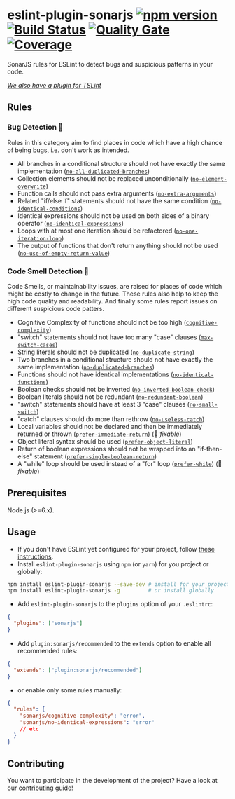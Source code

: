 # eslint-plugin-sonarjs [![npm version](https://badge.fury.io/js/eslint-plugin-sonarjs.svg)](https://badge.fury.io/js/eslint-plugin-sonarjs) [![Build Status](https://travis-ci.org/SonarSource/eslint-plugin-sonarjs.svg?branch=master)](https://travis-ci.org/SonarSource/eslint-plugin-sonarjs) [![Quality Gate](https://sonarcloud.io/api/project_badges/measure?project=eslint-plugin-sonarjs&metric=alert_status)](https://sonarcloud.io/dashboard?id=eslint-plugin-sonarjs) [![Coverage](https://sonarcloud.io/api/project_badges/measure?project=eslint-plugin-sonarjs&metric=coverage)](https://sonarcloud.io/dashboard?id=eslint-plugin-sonarjs)

SonarJS rules for ESLint to detect bugs and suspicious patterns in your code.

_[We also have a plugin for TSLint](https://github.com/SonarSource/SonarTS)_

## Rules

### Bug Detection :bug:

Rules in this category aim to find places in code which have a high chance of being bugs, i.e. don't work as intended.

* All branches in a conditional structure should not have exactly the same implementation ([`no-all-duplicated-branches`])
* Collection elements should not be replaced unconditionally ([`no-element-overwrite`])
* Function calls should not pass extra arguments ([`no-extra-arguments`])
* Related "if/else if" statements should not have the same condition ([`no-identical-conditions`])
* Identical expressions should not be used on both sides of a binary operator ([`no-identical-expressions`])
* Loops with at most one iteration should be refactored ([`no-one-iteration-loop`])
* The output of functions that don't return anything should not be used ([`no-use-of-empty-return-value`])

### Code Smell Detection :pig:

Code Smells, or maintainability issues, are raised for places of code which might be costly to change in the future. These rules also help to keep the high code quality and readability. And finally some rules report issues on different suspicious code patters.

* Cognitive Complexity of functions should not be too high ([`cognitive-complexity`])
* "switch" statements should not have too many "case" clauses ([`max-switch-cases`])
* String literals should not be duplicated ([`no-duplicate-string`])
* Two branches in a conditional structure should not have exactly the same implementation ([`no-duplicated-branches`])
* Functions should not have identical implementations ([`no-identical-functions`])
* Boolean checks should not be inverted ([`no-inverted-boolean-check`])
* Boolean literals should not be redundant ([`no-redundant-boolean`])
* "switch" statements should have at least 3 "case" clauses ([`no-small-switch`])
* "catch" clauses should do more than rethrow ([`no-useless-catch`])
* Local variables should not be declared and then be immediately returned or thrown ([`prefer-immediate-return`]) (:wrench: *fixable*)
* Object literal syntax should be used ([`prefer-object-literal`])
* Return of boolean expressions should not be wrapped into an "if-then-else" statement ([`prefer-single-boolean-return`])
* A "while" loop should be used instead of a "for" loop ([`prefer-while`]) (:wrench: *fixable*) 

[`cognitive-complexity`]: ./docs/rules/cognitive-complexity.md
[`max-switch-cases`]: ./docs/rules/max-switch-cases.md
[`no-all-duplicated-branches`]: ./docs/rules/no-all-duplicated-branches.md
[`no-duplicate-string`]: ./docs/rules/no-duplicate-string.md
[`no-duplicated-branches`]: ./docs/rules/no-duplicated-branches.md
[`no-element-overwrite`]: ./docs/rules/no-element-overwrite.md
[`no-extra-arguments`]: ./docs/rules/no-extra-arguments.md
[`no-identical-conditions`]: ./docs/rules/no-identical-conditions.md
[`no-identical-expressions`]: ./docs/rules/no-identical-expressions.md
[`no-identical-functions`]: ./docs/rules/no-identical-functions.md
[`no-inverted-boolean-check`]: ./docs/rules/no-inverted-boolean-check.md
[`no-one-iteration-loop`]: ./docs/rules/no-one-iteration-loop.md
[`no-redundant-boolean`]: ./docs/rules/no-redundant-boolean.md
[`no-small-switch`]: ./docs/rules/no-small-switch.md
[`no-use-of-empty-return-value`]: ./docs/rules/no-use-of-empty-return-value.md
[`no-useless-catch`]: ./docs/rules/no-useless-catch.md
[`prefer-immediate-return`]: ./docs/rules/prefer-immediate-return.md
[`prefer-object-literal`]: ./docs/rules/prefer-object-literal.md
[`prefer-single-boolean-return`]: ./docs/rules/prefer-single-boolean-return.md
[`prefer-while`]: ./docs/rules/prefer-while.md

## Prerequisites

Node.js (>=6.x).

## Usage

* If you don't have ESLint yet configured for your project, follow [these instructions](https://github.com/eslint/eslint#installation-and-usage).
* Install `eslint-plugin-sonarjs` using `npm` (or `yarn`) for you project or globally:

```sh
npm install eslint-plugin-sonarjs --save-dev # install for your project
npm install eslint-plugin-sonarjs -g         # or install globally
```

* Add `eslint-plugin-sonarjs` to the `plugins` option of your `.eslintrc`:

```json
{
  "plugins": ["sonarjs"]
}
```

* Add `plugin:sonarjs/recommended` to the `extends` option to enable all recommended rules:

```json
{
  "extends": ["plugin:sonarjs/recommended"]
}
```

* or enable only some rules manually:

```json
{
  "rules": {
    "sonarjs/cognitive-complexity": "error",
    "sonarjs/no-identical-expressions": "error"
    // etc
  }
}
```

## Contributing

You want to participate in the development of the project? Have a look at our [contributing](./docs/CONTRIBUTING.md) guide!
